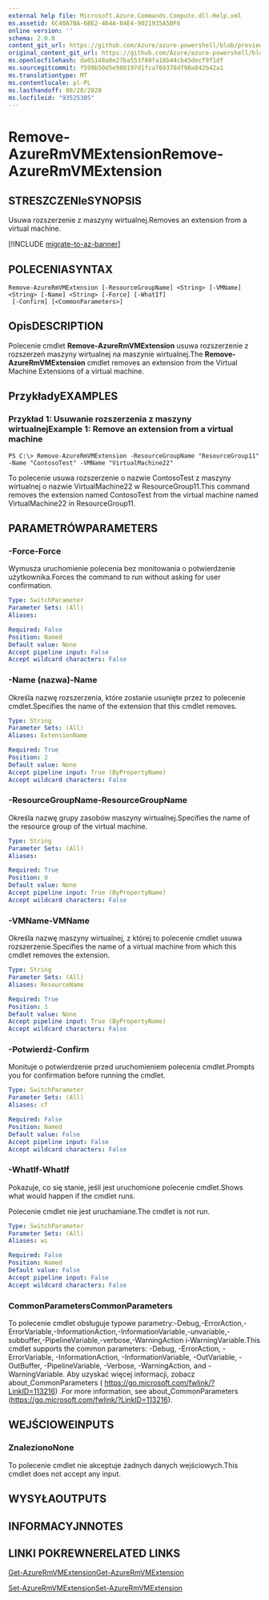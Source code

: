 ```yaml
---
external help file: Microsoft.Azure.Commands.Compute.dll-Help.xml
ms.assetid: 6C40A7BA-6BE2-464A-84E4-9021935A5BF6
online version: ''
schema: 2.0.0
content_git_url: https://github.com/Azure/azure-powershell/blob/preview/src/ResourceManager/Compute/Stack/Commands.Compute/help/Remove-AzureRmVMExtension.md
original_content_git_url: https://github.com/Azure/azure-powershell/blob/preview/src/ResourceManager/Compute/Stack/Commands.Compute/help/Remove-AzureRmVMExtension.md
ms.openlocfilehash: da05148a0e27ba553f80fa18b44cb45decf9f1df
ms.sourcegitcommit: f599b50d5e980197d1fca769378df90a842b42a1
ms.translationtype: MT
ms.contentlocale: pl-PL
ms.lasthandoff: 08/20/2020
ms.locfileid: "93525305"
---
```

# <span data-ttu-id="8844f-101">Remove-AzureRmVMExtension</span><span class="sxs-lookup"><span data-stu-id="8844f-101">Remove-AzureRmVMExtension</span></span>

## <span data-ttu-id="8844f-102">STRESZCZENIe</span><span class="sxs-lookup"><span data-stu-id="8844f-102">SYNOPSIS</span></span>
<span data-ttu-id="8844f-103">Usuwa rozszerzenie z maszyny wirtualnej.</span><span class="sxs-lookup"><span data-stu-id="8844f-103">Removes an extension from a virtual machine.</span></span>

[!INCLUDE [migrate-to-az-banner](../../includes/migrate-to-az-banner.md)]

## <span data-ttu-id="8844f-104">POLECENIA</span><span class="sxs-lookup"><span data-stu-id="8844f-104">SYNTAX</span></span>

```
Remove-AzureRmVMExtension [-ResourceGroupName] <String> [-VMName] <String> [-Name] <String> [-Force] [-WhatIf]
 [-Confirm] [<CommonParameters>]
```

## <span data-ttu-id="8844f-105">Opis</span><span class="sxs-lookup"><span data-stu-id="8844f-105">DESCRIPTION</span></span>
<span data-ttu-id="8844f-106">Polecenie cmdlet **Remove-AzureRmVMExtension** usuwa rozszerzenie z rozszerzeń maszyny wirtualnej na maszynie wirtualnej.</span><span class="sxs-lookup"><span data-stu-id="8844f-106">The **Remove-AzureRmVMExtension** cmdlet removes an extension from the Virtual Machine Extensions of a virtual machine.</span></span>

## <span data-ttu-id="8844f-107">Przykłady</span><span class="sxs-lookup"><span data-stu-id="8844f-107">EXAMPLES</span></span>

### <span data-ttu-id="8844f-108">Przykład 1: Usuwanie rozszerzenia z maszyny wirtualnej</span><span class="sxs-lookup"><span data-stu-id="8844f-108">Example 1: Remove an extension from a virtual machine</span></span>
```
PS C:\> Remove-AzureRmVMExtension -ResourceGroupName "ResourceGroup11" -Name "ContosoTest" -VMName "VirtualMachine22"
```

<span data-ttu-id="8844f-109">To polecenie usuwa rozszerzenie o nazwie ContosoTest z maszyny wirtualnej o nazwie VirtualMachine22 w ResourceGroup11.</span><span class="sxs-lookup"><span data-stu-id="8844f-109">This command removes the extension named ContosoTest from the virtual machine named VirtualMachine22 in ResourceGroup11.</span></span>

## <span data-ttu-id="8844f-110">PARAMETRÓW</span><span class="sxs-lookup"><span data-stu-id="8844f-110">PARAMETERS</span></span>

### <span data-ttu-id="8844f-111">-Force</span><span class="sxs-lookup"><span data-stu-id="8844f-111">-Force</span></span>
<span data-ttu-id="8844f-112">Wymusza uruchomienie polecenia bez monitowania o potwierdzenie użytkownika.</span><span class="sxs-lookup"><span data-stu-id="8844f-112">Forces the command to run without asking for user confirmation.</span></span>

```yaml
Type: SwitchParameter
Parameter Sets: (All)
Aliases: 

Required: False
Position: Named
Default value: None
Accept pipeline input: False
Accept wildcard characters: False
```

### <span data-ttu-id="8844f-113">-Name (nazwa)</span><span class="sxs-lookup"><span data-stu-id="8844f-113">-Name</span></span>
<span data-ttu-id="8844f-114">Określa nazwę rozszerzenia, które zostanie usunięte przez to polecenie cmdlet.</span><span class="sxs-lookup"><span data-stu-id="8844f-114">Specifies the name of the extension that this cmdlet removes.</span></span>

```yaml
Type: String
Parameter Sets: (All)
Aliases: ExtensionName

Required: True
Position: 2
Default value: None
Accept pipeline input: True (ByPropertyName)
Accept wildcard characters: False
```

### <span data-ttu-id="8844f-115">-ResourceGroupName</span><span class="sxs-lookup"><span data-stu-id="8844f-115">-ResourceGroupName</span></span>
<span data-ttu-id="8844f-116">Określa nazwę grupy zasobów maszyny wirtualnej.</span><span class="sxs-lookup"><span data-stu-id="8844f-116">Specifies the name of the resource group of the virtual machine.</span></span>

```yaml
Type: String
Parameter Sets: (All)
Aliases: 

Required: True
Position: 0
Default value: None
Accept pipeline input: True (ByPropertyName)
Accept wildcard characters: False
```

### <span data-ttu-id="8844f-117">-VMName</span><span class="sxs-lookup"><span data-stu-id="8844f-117">-VMName</span></span>
<span data-ttu-id="8844f-118">Określa nazwę maszyny wirtualnej, z której to polecenie cmdlet usuwa rozszerzenie.</span><span class="sxs-lookup"><span data-stu-id="8844f-118">Specifies the name of a virtual machine from which this cmdlet removes the extension.</span></span>

```yaml
Type: String
Parameter Sets: (All)
Aliases: ResourceName

Required: True
Position: 1
Default value: None
Accept pipeline input: True (ByPropertyName)
Accept wildcard characters: False
```

### <span data-ttu-id="8844f-119">-Potwierdź</span><span class="sxs-lookup"><span data-stu-id="8844f-119">-Confirm</span></span>
<span data-ttu-id="8844f-120">Monituje o potwierdzenie przed uruchomieniem polecenia cmdlet.</span><span class="sxs-lookup"><span data-stu-id="8844f-120">Prompts you for confirmation before running the cmdlet.</span></span>

```yaml
Type: SwitchParameter
Parameter Sets: (All)
Aliases: cf

Required: False
Position: Named
Default value: False
Accept pipeline input: False
Accept wildcard characters: False
```

### <span data-ttu-id="8844f-121">-WhatIf</span><span class="sxs-lookup"><span data-stu-id="8844f-121">-WhatIf</span></span>
<span data-ttu-id="8844f-122">Pokazuje, co się stanie, jeśli jest uruchomione polecenie cmdlet.</span><span class="sxs-lookup"><span data-stu-id="8844f-122">Shows what would happen if the cmdlet runs.</span></span>

<span data-ttu-id="8844f-123">Polecenie cmdlet nie jest uruchamiane.</span><span class="sxs-lookup"><span data-stu-id="8844f-123">The cmdlet is not run.</span></span>

```yaml
Type: SwitchParameter
Parameter Sets: (All)
Aliases: wi

Required: False
Position: Named
Default value: False
Accept pipeline input: False
Accept wildcard characters: False
```

### <span data-ttu-id="8844f-124">CommonParameters</span><span class="sxs-lookup"><span data-stu-id="8844f-124">CommonParameters</span></span>
<span data-ttu-id="8844f-125">To polecenie cmdlet obsługuje typowe parametry:-Debug,-ErrorAction,-ErrorVariable,-InformationAction,-InformationVariable,-unvariable,-subbuffer,-PipelineVariable,-verbose,-WarningAction i-WarningVariable.</span><span class="sxs-lookup"><span data-stu-id="8844f-125">This cmdlet supports the common parameters: -Debug, -ErrorAction, -ErrorVariable, -InformationAction, -InformationVariable, -OutVariable, -OutBuffer, -PipelineVariable, -Verbose, -WarningAction, and -WarningVariable.</span></span> <span data-ttu-id="8844f-126">Aby uzyskać więcej informacji, zobacz about_CommonParameters ( https://go.microsoft.com/fwlink/?LinkID=113216) .</span><span class="sxs-lookup"><span data-stu-id="8844f-126">For more information, see about_CommonParameters (https://go.microsoft.com/fwlink/?LinkID=113216).</span></span>

## <span data-ttu-id="8844f-127">WEJŚCIOWE</span><span class="sxs-lookup"><span data-stu-id="8844f-127">INPUTS</span></span>

### <span data-ttu-id="8844f-128">Znaleziono</span><span class="sxs-lookup"><span data-stu-id="8844f-128">None</span></span>
<span data-ttu-id="8844f-129">To polecenie cmdlet nie akceptuje żadnych danych wejściowych.</span><span class="sxs-lookup"><span data-stu-id="8844f-129">This cmdlet does not accept any input.</span></span>

## <span data-ttu-id="8844f-130">WYSYŁA</span><span class="sxs-lookup"><span data-stu-id="8844f-130">OUTPUTS</span></span>

## <span data-ttu-id="8844f-131">INFORMACYJN</span><span class="sxs-lookup"><span data-stu-id="8844f-131">NOTES</span></span>

## <span data-ttu-id="8844f-132">LINKI POKREWNE</span><span class="sxs-lookup"><span data-stu-id="8844f-132">RELATED LINKS</span></span>

[<span data-ttu-id="8844f-133">Get-AzureRmVMExtension</span><span class="sxs-lookup"><span data-stu-id="8844f-133">Get-AzureRmVMExtension</span></span>](./Get-AzureRmVMExtension.md)

[<span data-ttu-id="8844f-134">Set-AzureRmVMExtension</span><span class="sxs-lookup"><span data-stu-id="8844f-134">Set-AzureRmVMExtension</span></span>](./Set-AzureRmVMExtension.md)


